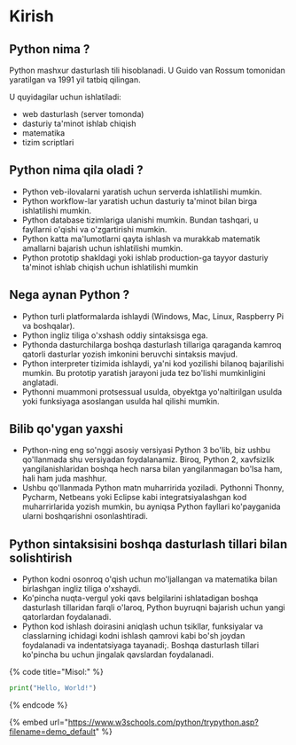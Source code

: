 # Kirish

## Python nima ?

Python mashxur dasturlash tili hisoblanadi. U Guido van Rossum tomonidan yaratilgan va 1991 yil tatbiq qilingan.

U quyidagilar uchun ishlatiladi:

* web dasturlash (server tomonda)
* dasturiy ta'minot ishlab chiqish
* matematika
* tizim scriptlari

## Python nima qila oladi ?

* Python veb-ilovalarni yaratish uchun serverda ishlatilishi mumkin.&#x20;
* Python workflow-lar yaratish uchun dasturiy ta'minot bilan birga ishlatilishi mumkin.
* Python database tizimlariga ulanishi mumkin. Bundan tashqari, u fayllarni o'qishi va o'zgartirishi mumkin.
* Python katta ma'lumotlarni qayta ishlash va murakkab matematik amallarni bajarish uchun ishlatilishi mumkin.&#x20;
* Python prototip shakldagi yoki ishlab production-ga tayyor dasturiy ta'minot ishlab chiqish uchun ishlatilishi mumkin

## Nega aynan Python ?

* Python turli platformalarda ishlaydi (Windows, Mac, Linux, Raspberry Pi va boshqalar).
* Python ingliz tiliga o'xshash oddiy sintaksisga ega.
* Pythonda dasturchilarga boshqa dasturlash tillariga qaraganda kamroq qatorli dasturlar yozish imkonini beruvchi sintaksis mavjud.
* Python interpreter tizimida ishlaydi, ya'ni kod yozilishi bilanoq bajarilishi mumkin. Bu prototip yaratish jarayoni juda tez bo'lishi mumkinligini anglatadi.
* Pythonni muammoni protsessual usulda, obyektga yo'naltirilgan usulda yoki funksiyaga asoslangan usulda hal qilishi mumkin.

## Bilib qo'ygan yaxshi

* Python-ning eng so'nggi asosiy versiyasi Python 3 bo'lib, biz ushbu qo'llanmada shu versiyadan foydalanamiz. Biroq, Python 2, xavfsizlik yangilanishlaridan boshqa hech narsa bilan yangilanmagan bo'lsa ham, hali ham juda mashhur.
* Ushbu qo'llanmada Python matn muharririda yoziladi. Pythonni Thonny, Pycharm, Netbeans yoki Eclipse kabi integratsiyalashgan kod muharrirlarida yozish mumkin, bu ayniqsa Python fayllari ko'payganida ularni boshqarishni osonlashtiradi.

## Python sintaksisini boshqa dasturlash tillari bilan solishtirish

* Python kodni osonroq o'qish uchun mo'ljallangan va matematika bilan birlashgan ingliz tiliga o'xshaydi.
* Ko'pincha nuqta-vergul yoki qavs belgilarini ishlatadigan boshqa dasturlash tillaridan farqli o'laroq, Python buyruqni bajarish uchun yangi qatorlardan foydalanadi.
* Python kod ishlash doirasini aniqlash uchun tsikllar, funksiyalar va classlarning ichidagi kodni ishlash qamrovi  kabi bo'sh joydan foydalanadi va indentatsiyaga tayanadi;. Boshqa dasturlash tillari ko'pincha bu uchun jingalak qavslardan foydalanadi.

{% code title="Misol:" %}
```python
print("Hello, World!")
```
{% endcode %}

{% embed url="https://www.w3schools.com/python/trypython.asp?filename=demo_default" %}
